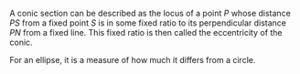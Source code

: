 A conic section can be described as the locus of a point $P$ whose
distance $PS$ from a fixed point $S$ is in some fixed ratio to its
perpendicular distance $PN$ from a fixed line. This fixed ratio is then
called the eccentricity of the conic.

For an ellipse, it is a measure of how much it differs from a circle.
